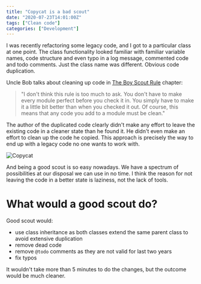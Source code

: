 ```yaml
---
title: "Copycat is a bad scout"
date: "2020-07-23T14:01:00Z"
tags: ["Clean code"]
categories: ["Development"]
---
```


I was recently refactoring some legacy code, and I got to a particular class at one point. 
The class functionality looked familiar with familiar variable names, code structure 
and even typo in a log message, commented code and todo comments. Just the class name was different. 
Obvious code duplication.<!--more-->

Uncle Bob talks about cleaning up code in [The Boy Scout Rule] chapter:

> "I don't think this rule is too much to ask. You don't have to make every module perfect 
before you check it in. You simply have to make it a little bit better than when you checked it out. 
Of course, this means that any code you add to a module must be clean."

The author of the duplicated code clearly didn't make any effort to leave the existing code in 
a cleaner state than he found it. He didn't even make an effort to clean up the code he copied. 
This approach is precisely the way to end up with a legacy code no one wants to work with.

![Copycat](/img/copycat.png "Copycat")

And being a good scout is so easy nowadays. We have a spectrum of possibilities at our disposal
we can use in no time. I think the reason for not leaving the code in a better state is laziness, 
not the lack of tools.

# What would a good scout do?

Good scout would: 
 - use class inheritance as both classes extend the same parent class to avoid extensive duplication
 - remove dead code
 - remove `@todo` comments as they are not valid for last two years
 - fix typos 

It wouldn't take more than 5 minutes to do the changes, but the outcome would be much cleaner. 

[The Boy Scout Rule]: https://www.oreilly.com/library/view/97-things-every/9780596809515/ch08.html
